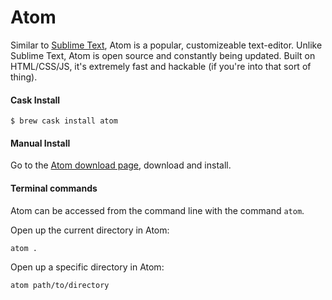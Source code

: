 # Atom

Similar to [Sublime Text](http://www.sublimetext.com/), Atom is a popular, customizeable text-editor.  Unlike Sublime Text, Atom is open source and constantly being updated.  Built on HTML/CSS/JS, it's extremely fast and hackable (if you're into that sort of thing).  

#### Cask Install

```
$ brew cask install atom
```

#### Manual Install

Go to the [Atom download page](http://atom.io), download and install.


#### Terminal commands
Atom can be accessed from the command line with the command `atom`.

Open up the current directory in Atom:
```
atom .
```

Open up a specific directory in Atom:
```
atom path/to/directory
```
